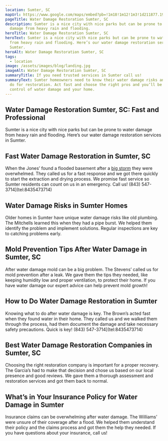 ```yaml
---
location: Sumter, SC
mapUrl: https://www.google.com/maps/embed?pb=!1m18!1m12!1m3!1d211877.19454755136!2d-80.54207627209837!3d33.92617768074684!2m3!1f0!2f0!3f0!3m2!1i1024!2i768!4f13.1!3m3!1m2!1s0x88ff68b9034f52c5%3A0xf371a71eadde602e!2sSumter%2C%20SC%2C%20USA!5e0!3m2!1sen!2sph!4v1728665706610!5m2!1sen!2sph
pageTitle: Water Damage Restoration Sumter, SC
description: Sumter is a nice city with nice parks but can be prone to water
  damage from heavy rain and flooding.
heroTitle: Water Damage Restoration Sumter, SC
heroText: Sumter is a nice city with nice parks but can be prone to water damage
  from heavy rain and flooding. Here’s our water damage restoration services in
  Sumter.
heroAlt: Water Damage Restoration Sumter, SC
tags:
  - location
image: /assets/images/blog/landing.jpg
imageAlt: Water Damage Restoration Sumter, SC
summaryTitle: If you need trusted services in Sumter call us!
summaryText: Sumter homeowners need to know their water damage risks and what to
  do for restoration. Act fast and choose the right pros and you’ll be in
  control of water damage and your home.
---
```

## Water Damage Restoration Sumter, SC: Fast and Professional

Sumter is a nice city with nice parks but can be prone to water damage from heavy rain and flooding. Here’s our water damage restoration services in Sumter.

## Fast Water Damage Restoration in Sumter, SC

When the Jones’ found a flooded basement after a [big storm](/blog/the-impact-of-south-carolina's-climate-on-water-damage-risks-and-prevention-strategies/) they were overwhelmed. They called us for a fast response and we got there quickly to start the extraction and drying process. We promise fast service so Sumter residents can count on us in an emergency. Call us! (843) 547-3714](tel:8435473714)

## Water Damage Risks in Sumter Homes

Older homes in Sumter have unique water damage risks like old plumbing. The Mitchells learned this when they had a pipe burst. We helped them identify the problem and implement solutions. Regular inspections are key to catching problems early.

## Mold Prevention Tips After Water Damage in Sumter, SC

After water damage mold can be a big problem. The Stevens’ called us for mold prevention after a leak. We gave them the tips they needed, like keeping humidity low and proper ventilation, to protect their home. If you have water damage our expert advice can help prevent mold growth!

## How to Do Water Damage Restoration in Sumter

Knowing what to do after water damage is key. The Brown’s acted fast when they found water in their home. They called us and we walked them through the process, had them document the damage and take necessary safety precautions. Quick is key! (843) 547-3714](tel:8435473714)

## Best Water Damage Restoration Companies in Sumter, SC

Choosing the right restoration company is important for a proper recovery. The Garcia’s had to make that decision and chose us based on our local presence and good reviews. We gave them a thorough assessment and restoration services and got them back to normal. 

## What’s in Your Insurance Policy for Water Damage in Sumter

Insurance claims can be overwhelming after water damage. The Williams’ were unsure of their coverage after a flood. We helped them understand their policy and the claims process and got them the help they needed. If you have questions about your insurance, call us!
